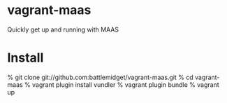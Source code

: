 vagrant-maas
============

Quickly get up and running with MAAS

# Install

% git clone git://github.com:battlemidget/vagrant-maas.git
% cd vagrant-maas
% vagrant plugin install vundler
% vagrant plugin bundle
% vagrant up
